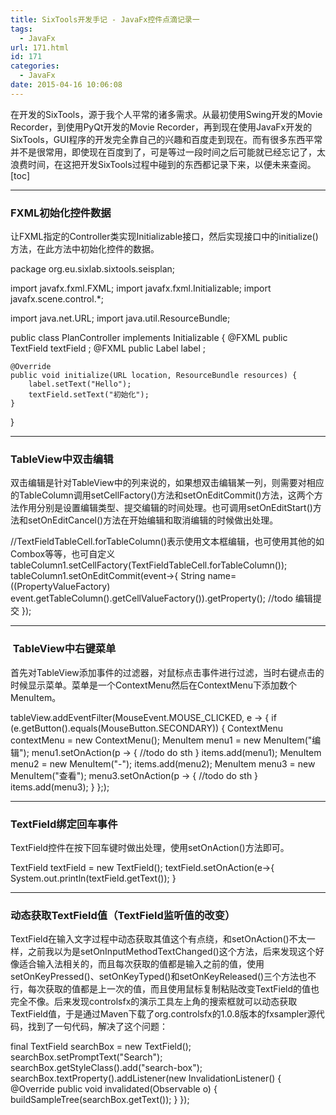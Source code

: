 ```yaml
---
title: SixTools开发手记 - JavaFx控件点滴记录一
tags:
  - JavaFx
url: 171.html
id: 171
categories:
  - JavaFx
date: 2015-04-16 10:06:08
---
```


在开发的SixTools，源于我个人平常的诸多需求。从最初使用Swing开发的Movie Recorder，到使用PyQt开发的Movie Recorder，再到现在使用JavaFx开发的SixTools，GUI程序的开发完全靠自己的兴趣和百度走到现在。而有很多东西平常并不是很常用，即使现在百度到了，可是等过一段时间之后可能就已经忘记了，太浪费时间，在这把开发SixTools过程中碰到的东西都记录下来，以便未来查阅。 \[toc\]

* * *

### FXML初始化控件数据

让FXML指定的Controller类实现Initializable接口，然后实现接口中的initialize()方法，在此方法中初始化控件的数据。

package org.eu.sixlab.sixtools.seisplan;

import javafx.fxml.FXML;
import javafx.fxml.Initializable;
import javafx.scene.control.*;

import java.net.URL;
import java.util.ResourceBundle;

public class PlanController implements Initializable {
    @FXML
    public TextField textField ;
    @FXML
    public Label label ;

    @Override
    public void initialize(URL location, ResourceBundle resources) {
        label.setText("Hello");
        textField.setText("初始化");
    }
}

* * *

### TableView中双击编辑

双击编辑是针对TableView中的列来说的，如果想双击编辑某一列，则需要对相应的TableColumn调用setCellFactory()方法和setOnEditCommit()方法，这两个方法作用分别是设置编辑类型、提交编辑的时间处理。也可调用setOnEditStart()方法和setOnEditCancel()方法在开始编辑和取消编辑的时候做出处理。

//TextFieldTableCell.forTableColumn()表示使用文本框编辑，也可使用其他的如Combox等等，也可自定义
tableColumn1.setCellFactory(TextFieldTableCell.forTableColumn());
tableColumn1.setOnEditCommit(event->{
    String name= ((PropertyValueFactory) event.getTableColumn().getCellValueFactory()).getProperty();
    //todo 编辑提交
});

* * *

###  TableView中右键菜单

首先对TableView添加事件的过滤器，对鼠标点击事件进行过滤，当时右键点击的时候显示菜单。菜单是一个ContextMenu然后在ContextMenu下添加数个MenuItem。

tableView.addEventFilter(MouseEvent.MOUSE_CLICKED, e -> {
    if (e.getButton().equals(MouseButton.SECONDARY)) {
        ContextMenu contextMenu = new ContextMenu();
        MenuItem menu1 = new MenuItem("编辑");
        menu1.setOnAction(p -> {
            //todo do sth
        }
        items.add(menu1);
        MenuItem menu2 = new MenuItem("-");
        items.add(menu2);
        MenuItem menu3 = new MenuItem("查看");
        menu3.setOnAction(p -> {
            //todo do sth
        }
        items.add(menu3);
    }
};);

* * *

### TextField绑定回车事件

TextField控件在按下回车键时做出处理，使用setOnAction()方法即可。

TextField textField = new TextField();
textField.setOnAction(e->{
    System.out.println(textField.getText());
}

* * *

### 动态获取TextField值（TextField监听值的改变）

TextField在输入文字过程中动态获取其值这个有点绕，和setOnAction()不太一样，之前我以为是setOnInputMethodTextChanged()这个方法，后来发现这个好像适合输入法相关的，而且每次获取的值都是输入之前的值，使用setOnKeyPressed()、setOnKeyTyped()和setOnKeyReleased()三个方法也不行，每次获取的值都是上一次的值，而且使用鼠标复制粘贴改变TextField的值也完全不像。后来发现controlsfx的演示工具左上角的搜索框就可以动态获取TextField值，于是通过Maven下载了org.controlsfx的1.0.8版本的fxsampler源代码，找到了一句代码，解决了这个问题：

final TextField searchBox = new TextField();
searchBox.setPromptText("Search");
searchBox.getStyleClass().add("search-box");
searchBox.textProperty().addListener(new InvalidationListener() {
    @Override public void invalidated(Observable o) {
        buildSampleTree(searchBox.getText());
    }
});